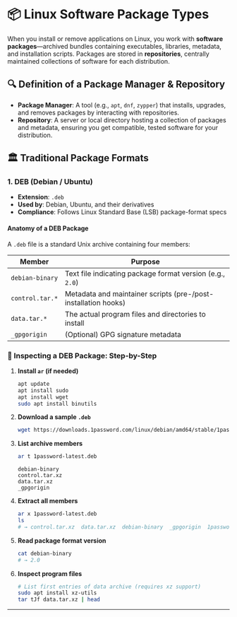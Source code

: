 # 📦 **Linux Software Package Types**

When you install or remove applications on Linux, you work with **software packages**—archived bundles containing executables, libraries, metadata, and installation scripts. Packages are stored in **repositories**, centrally maintained collections of software for each distribution.


## 🔍 Definition of a Package Manager & Repository

* **Package Manager**: A tool (e.g., `apt`, `dnf`, `zypper`) that installs, upgrades, and removes packages by interacting with repositories.
* **Repository**: A server or local directory hosting a collection of packages and metadata, ensuring you get compatible, tested software for your distribution.

## 🏛️ Traditional Package Formats

### 1. **DEB** (Debian / Ubuntu)

* **Extension**: `.deb`
* **Used by**: Debian, Ubuntu, and their derivatives
* **Compliance**: Follows Linux Standard Base (LSB) package-format specs

#### Anatomy of a DEB Package

A `.deb` file is a standard Unix archive containing four members:

| Member          | Purpose                                                        |
| --------------- | -------------------------------------------------------------- |
| `debian-binary` | Text file indicating package format version (e.g., `2.0`)      |
| `control.tar.*` | Metadata and maintainer scripts (pre-/post-installation hooks) |
| `data.tar.*`    | The actual program files and directories to install            |
| `_gpgorigin`    | (Optional) GPG signature metadata                              |

### 🔧 Inspecting a DEB Package: Step-by-Step

1. **Install `ar` (if needed)**

   ```bash
   apt update
   apt install sudo
   apt install wget
   sudo apt install binutils
   ```
2. **Download a sample `.deb`**

   ```bash
   wget https://downloads.1password.com/linux/debian/amd64/stable/1password-latest.deb
   ```
3. **List archive members**

   ```bash
   ar t 1password-latest.deb
   ```

   ```
   debian-binary
   control.tar.xz
   data.tar.xz
   _gpgorigin
   ```
4. **Extract all members**

   ```bash
   ar x 1password-latest.deb
   ls
   # → control.tar.xz  data.tar.xz  debian-binary  _gpgorigin  1password-latest.deb
   ```
5. **Read package format version**

   ```bash
   cat debian-binary
   # → 2.0
   ```
6. **Inspect program files**

   ```bash
   # List first entries of data archive (requires xz support)
   sudo apt install xz-utils
   tar tJf data.tar.xz | head
   ```
---

